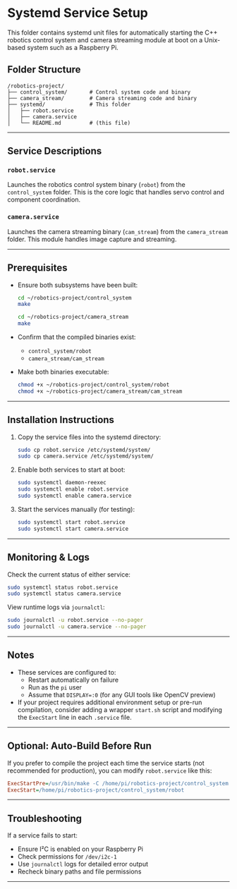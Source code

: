 # Systemd Service Setup

This folder contains systemd unit files for automatically starting the C++ robotics control system and camera streaming module at boot on a Unix-based system such as a Raspberry Pi.

## Folder Structure

```
/robotics-project/
├── control_system/       # Control system code and binary
├── camera_stream/        # Camera streaming code and binary
├── systemd/              # This folder
│   ├── robot.service
│   ├── camera.service
│   └── README.md         # (this file)
```

---

## Service Descriptions

### `robot.service`
Launches the robotics control system binary (`robot`) from the `control_system` folder. This is the core logic that handles servo control and component coordination.

### `camera.service`
Launches the camera streaming binary (`cam_stream`) from the `camera_stream` folder. This module handles image capture and streaming.

---

## Prerequisites

- Ensure both subsystems have been built:
  ```bash
  cd ~/robotics-project/control_system
  make

  cd ~/robotics-project/camera_stream
  make
  ```

- Confirm that the compiled binaries exist:
  - `control_system/robot`
  - `camera_stream/cam_stream`

- Make both binaries executable:
  ```bash
  chmod +x ~/robotics-project/control_system/robot
  chmod +x ~/robotics-project/camera_stream/cam_stream
  ```

---

## Installation Instructions

1. Copy the service files into the systemd directory:
   ```bash
   sudo cp robot.service /etc/systemd/system/
   sudo cp camera.service /etc/systemd/system/
   ```

2. Enable both services to start at boot:
   ```bash
   sudo systemctl daemon-reexec
   sudo systemctl enable robot.service
   sudo systemctl enable camera.service
   ```

3. Start the services manually (for testing):
   ```bash
   sudo systemctl start robot.service
   sudo systemctl start camera.service
   ```

---

## Monitoring & Logs

Check the current status of either service:

```bash
sudo systemctl status robot.service
sudo systemctl status camera.service
```

View runtime logs via `journalctl`:

```bash
sudo journalctl -u robot.service --no-pager
sudo journalctl -u camera.service --no-pager
```

---

## Notes

- These services are configured to:
  - Restart automatically on failure
  - Run as the `pi` user
  - Assume that `DISPLAY=:0` (for any GUI tools like OpenCV preview)
- If your project requires additional environment setup or pre-run compilation, consider adding a wrapper `start.sh` script and modifying the `ExecStart` line in each `.service` file.

---

## Optional: Auto-Build Before Run

If you prefer to compile the project each time the service starts (not recommended for production), you can modify `robot.service` like this:

```ini
ExecStartPre=/usr/bin/make -C /home/pi/robotics-project/control_system
ExecStart=/home/pi/robotics-project/control_system/robot
```

---

## Troubleshooting

If a service fails to start:
- Ensure I²C is enabled on your Raspberry Pi
- Check permissions for `/dev/i2c-1`
- Use `journalctl` logs for detailed error output
- Recheck binary paths and file permissions

---

